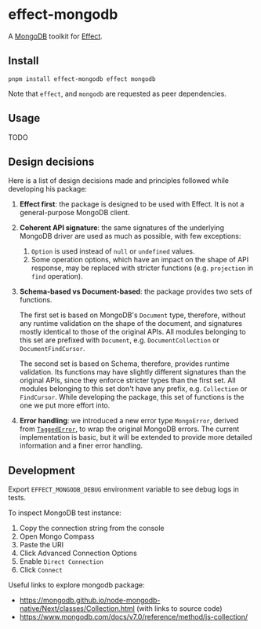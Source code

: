 # effect-mongodb

A [MongoDB](https://github.com/mongodb/node-mongodb-native) toolkit for [Effect](https://github.com/Effect-TS/effect/).

## Install

```shell
pnpm install effect-mongodb effect mongodb
```

Note that `effect`, and `mongodb` are requested as peer dependencies.

## Usage

TODO

## Design decisions

Here is a list of design decisions made and principles followed while developing his package:
1. **Effect first**: the package is designed to be used with Effect. It is not a general-purpose MongoDB client.
2. **Coherent API signature**: the same signatures of the underlying MongoDB driver are used as much as possible, with
   few exceptions:
   1. `Option` is used instead of `null` or `undefined` values.
   2. Some operation options, which have an impact on the shape of API response, may be replaced with stricter functions
      (e.g. `projection` in `find` operation).
3. **Schema-based vs Document-based**: the package provides two sets of functions.

   The first set is based on MongoDB's `Document` type, therefore, without any runtime validation on the shape of the
   document, and signatures mostly identical to those of the original APIs.
   All modules belonging to this set are prefixed with `Document`, e.g. `DocumentCollection` or `DocumentFindCursor`.

   The second set is based on Schema, therefore, provides runtime validation.
   Its functions may have slightly different signatures than the original APIs, since they enforce stricter types than
   the first set.
   All modules belonging to this set don't have any prefix, e.g. `Collection` or `FindCursor`.
   While developing the package, this set of functions is the one we put more effort into.
4. **Error handling**: we introduced a new error type `MongoError`, derived from 
   [`TaggedError`](https://effect.website/docs/data-types/data/#taggederror), to wrap the original MongoDB errors.
   The current implementation is basic, but it will be extended to provide more detailed information and a finer error
   handling.

## Development

Export `EFFECT_MONGODB_DEBUG` environment variable to see debug logs in tests.

To inspect MongoDB test instance:

1. Copy the connection string from the console
2. Open Mongo Compass
3. Paste the URI
4. Click Advanced Connection Options
5. Enable `Direct Connection`
6. Click `Connect`

Useful links to explore mongodb package:

- https://mongodb.github.io/node-mongodb-native/Next/classes/Collection.html (with links to source code)
- https://www.mongodb.com/docs/v7.0/reference/method/js-collection/